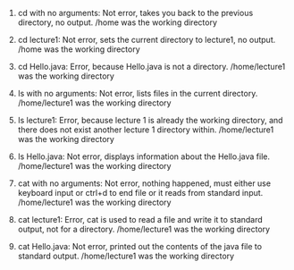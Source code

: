 
1. cd with no arguments: Not error, takes you back to the previous directory, no output.
   /home was the working directory
   
2. cd lecture1: Not error, sets the current directory to lecture1, no output.
   /home was the working directory
   
3. cd Hello.java: Error, because Hello.java is not a directory.
   /home/lecture1 was the working directory
   
4. ls with no arguments: Not error, lists files in the current directory.
   /home/lecture1 was the working directory
   
5. ls lecture1: Error, because lecture 1 is already the working directory,
   and there does not exist another lecture 1 directory within.
   /home/lecture1 was the working directory
   
6. ls Hello.java: Not error, displays information about the Hello.java file.
   /home/lecture1 was the working directory

7. cat with no arguments: Not error, nothing happened, must either use keyboard input or ctrl+d
   to end file or it reads from standard input.
   /home/lecture1 was the working directory

8. cat lecture1: Error, cat is used to read a file and write it to standard output, not for a directory.
   /home/lecture1 was the working directory

9. cat Hello.java: Not error, printed out the contents of the java file to standard output.
    /home/lecture1 was the working directory
